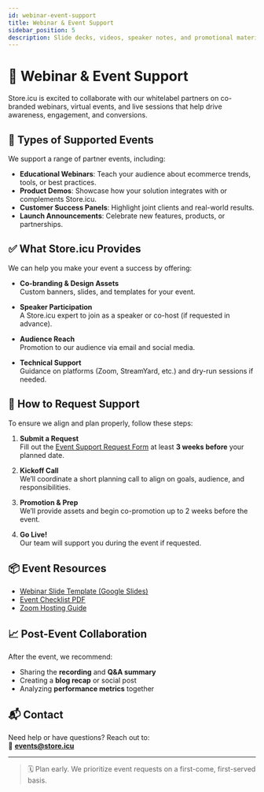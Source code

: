 ```yaml
---
id: webinar-event-support
title: Webinar & Event Support
sidebar_position: 5
description: Slide decks, videos, speaker notes, and promotional materials for hosting webinars, workshops, and other events. These resources help you create engaging educational experiences for prospects and customers.
---
```


# 🎤 Webinar & Event Support

Store.icu is excited to collaborate with our whitelabel partners on co-branded webinars, virtual events, and live sessions that help drive awareness, engagement, and conversions.

## 🎯 Types of Supported Events

We support a range of partner events, including:

- **Educational Webinars**: Teach your audience about ecommerce trends, tools, or best practices.
- **Product Demos**: Showcase how your solution integrates with or complements Store.icu.
- **Customer Success Panels**: Highlight joint clients and real-world results.
- **Launch Announcements**: Celebrate new features, products, or partnerships.

## ✅ What Store.icu Provides

We can help you make your event a success by offering:

- **Co-branding & Design Assets**  
  Custom banners, slides, and templates for your event.
  
- **Speaker Participation**  
  A Store.icu expert to join as a speaker or co-host (if requested in advance).
  
- **Audience Reach**  
  Promotion to our audience via email and social media.
  
- **Technical Support**  
  Guidance on platforms (Zoom, StreamYard, etc.) and dry-run sessions if needed.

## 📝 How to Request Support

To ensure we align and plan properly, follow these steps:

1. **Submit a Request**  
   Fill out the [Event Support Request Form](https://store.icu/partners/event-request-form) at least **3 weeks before** your planned date.

2. **Kickoff Call**  
   We’ll coordinate a short planning call to align on goals, audience, and responsibilities.

3. **Promotion & Prep**  
   We’ll provide assets and begin co-promotion up to 2 weeks before the event.

4. **Go Live!**  
   Our team will support you during the event if requested.

## 📦 Event Resources

- [Webinar Slide Template (Google Slides)](https://store.icu/assets/webinar-template.gslides)
- [Event Checklist PDF](https://store.icu/assets/event-checklist.pdf)
- [Zoom Hosting Guide](https://store.icu/assets/zoom-hosting.pdf)

## 📈 Post-Event Collaboration

After the event, we recommend:

- Sharing the **recording** and **Q&A summary**
- Creating a **blog recap** or social post
- Analyzing **performance metrics** together

## 📬 Contact

Need help or have questions? Reach out to:  
📧 **[events@store.icu](mailto:events@store.icu)**

---

> 🗓️ Plan early. We prioritize event requests on a first-come, first-served basis.
